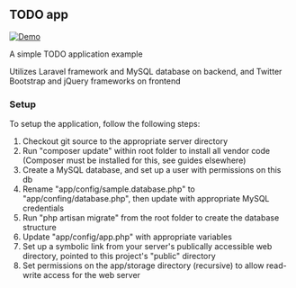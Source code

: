 ## TODO app

[![Demo](http://labs.weberish.com/todo/)](http://labs.weberish.com/todo/)

A simple TODO application example

Utilizes Laravel framework and MySQL database on backend, and Twitter Bootstrap and jQuery frameworks on frontend



### Setup

To setup the application, follow the following steps:

1. Checkout git source to the appropriate server directory
2. Run "composer update" within root folder to install all vendor code (Composer must be installed for this, see guides elsewhere)
3. Create a MySQL database, and set up a user with permissions on this db
4. Rename "app/config/sample.database.php" to "app/confing/database.php", then update with appropriate MySQL credentials
5. Run "php artisan migrate" from the root folder to create the database structure
6. Update "app/config/app.php" with appropriate variables
7. Set up a symbolic link from your server's publically accessible web directory, pointed to this project's "public" directory
8. Set permissions on the app/storage directory (recursive) to allow read-write access for the web server
